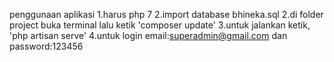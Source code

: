 penggunaan aplikasi
1.harus php 7
2.import database bhineka.sql 
2.di folder project buka terminal lalu ketik 'composer update'
3.untuk jalankan ketik, 'php artisan serve'
4.untuk login email:superadmin@gmail.com dan password:123456

